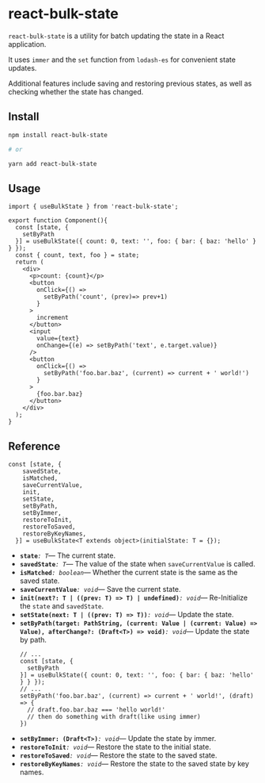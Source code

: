 # react-bulk-state

`react-bulk-state` is a utility for batch updating the state in a React application.

It uses `immer` and the `set` function from `lodash-es` for convenient state updates.

Additional features include saving and restoring previous states, as well as checking whether the state has changed.

## Install

```bash
npm install react-bulk-state

# or

yarn add react-bulk-state
```

## Usage

```tsx
import { useBulkState } from 'react-bulk-state';

export function Component(){
  const [state, {
    setByPath
  }] = useBulkState({ count: 0, text: '', foo: { bar: { baz: 'hello' } } });
  const { count, text, foo } = state;
  return (
    <div>
      <p>count: {count}</p>
      <button
        onClick={() =>
          setByPath('count', (prev)=> prev+1)
        }
      >
        increment
      </button>
      <input
        value={text}
        onChange={(e) => setByPath('text', e.target.value)}
      />
      <button
        onClick={() =>
          setByPath('foo.bar.baz', (current) => current + ' world!')
        }
      >
        {foo.bar.baz}
      </button>
    </div>
  );
}
```

## Reference
```tsx
const [state, {
    savedState,
    isMatched,
    saveCurrentValue,
    init,
    setState,
    setByPath,
    setByImmer,
    restoreToInit,
    restoreToSaved,
    restoreByKeyNames,
  }] = useBulkState<T extends object>(initialState: T = {});
  ```

  - **`state`**_`: T`_&mdash; The current state.
  - **`savedState`**_`: T`_&mdash; The value of the state when `saveCurrentValue` is called.
  - **`isMatched`**_`: boolean`_&mdash; Whether the current state is the same as the saved state.
  - **`saveCurrentValue`**_`: void`_&mdash; Save the current state.
  - **`init(next?: T | ((prev: T) => T) | undefined)`**_`: void`_&mdash; Re-Initialize the `state` and `savedState`.
  - **`setState(next: T | ((prev: T) => T))`**_`: void`_&mdash; Update the state.
  - **`setByPath(target: PathString, (current: Value | (current: Value) => Value), afterChange?: (Draft<T>) => void)`**_`: void`_&mdash; 
    Update the state by path.
    ```tsx
    // ...
    const [state, {
      setByPath
    }] = useBulkState({ count: 0, text: '', foo: { bar: { baz: 'hello' } } });
    // ...
    setByPath('foo.bar.baz', (current) => current + ' world!', (draft) => {
      // draft.foo.bar.baz === 'hello world!'
      // then do something with draft(like using immer)
    })
    ```
  - **`setByImmer: (Draft<T>)`**_`: void`_&mdash; Update the state by immer.
  - **`restoreToInit`**_`: void`_&mdash; Restore the state to the initial state.
  - **`restoreToSaved`**_`: void`_&mdash; Restore the state to the saved state.
  - **`restoreByKeyNames`**_`: void`_&mdash; Restore the state to the saved state by key names.

